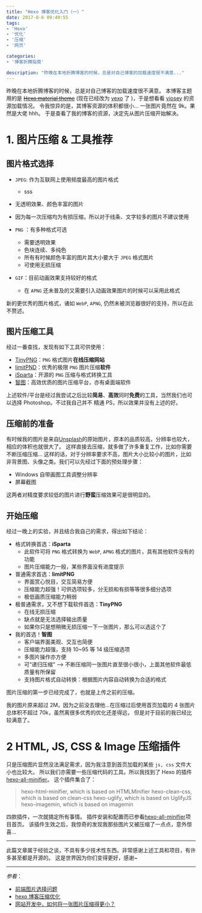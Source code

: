 ```yaml
---
title: "Hexo 博客优化入门（一）"
date: 2017-8-6 09:49:55
tags:
- 'Hexo'
- '优化'
- '压缩'
- '网页'

categories:
- '博客折腾指南'

description: "昨晚在本地折腾博客的时候，总是对自己博客的加载速度很不满意..."
---
```


昨晚在本地折腾博客的时候，总是对自己博客的加载速度很不满意。
本博客主题用的是 ~~[Hexo material theme](https://material.viosey.com/)~~ (现在已经改为 [vexo](https://github.com/yanm1ng/hexo-theme-vexo) 了 )，于是想看看 [viosey](https://blog.viosey.com/) 的资源加载情况。
令我惊异的是，其博客资源的体积都很小...
一张图片竟然在 9k。果然是大佬 hhh。
于是查看了我的博客的资源，决定先从图片压缩开始解决。

# 1. 图片压缩 & 工具推荐

## 图片格式选择

- `JPEG`: 作为互联网上使用频度最高的图片格式
  - sss
- 无透明效果、颜色丰富的图片
- 因为每一次压缩均为有损压缩，所以对于线条、文字较多的图片不建议使用

- `PNG` ：有多种格式可选
  - 需要透明效果
  - 色块连续、多纯色
  - 所有有时候颜色丰富的图片其大小要大于 `JPEG` 格式图片
  - 可使用无损压缩

- `GIF`：目前动画效果支持较好的格式
  - 在 `APNG` 还未普及的又需要引入动画效果图片的时候可以采用此格式

新的更优秀的图片格式，诸如 `WebP`, `APNG`, 仍然未被浏览器很好的支持，所以在此不赘述。

## 图片压缩工具

经过一番查找，发现有如下工具可供使用：

- [TinyPNG](https://tinypng.com/)：`PNG` 格式图片**在线压缩网站**
- [limitPND](http://www.nullice.com/limitPNG/)：优秀的极限 `PNG` 图片压缩**软件**
- [iSparta](http://isparta.github.io/)：开源的 `PNG` 压缩与格式转换工具
- [智图](https://zhitu.isux.us/)：高效优质的图片压缩平台，亦有桌面端软件

上述软件/平台是经过我尝试之后比较**简易**、**高效**同时**免费**的工具，当然我们也可以选择 Photoshop。不过我自己并不
精通 PS，所以效果并没有上述的好。

## 压缩前的准备

有时候我的图片是来自[Unsplash](http://unsplash.com/)的原始图片，原本的品质较高，分辨率也较大，相应的体积也就很大了。
这样直接去压缩，就多做了许多重复工作，比如你需要不断压缩压缩...
这样的话，对于分辨率要求不高，图片大小比较小的图片，比如非背景图、头像之类。我们可以先经过下面的预处理步骤：

- Windows 自带画图工具调整分辨率
- 屏幕截图

这两者对精度要求较低的图片进行**野蛮**压缩效果可是很明显的。

## 开始压缩

经过一晚上的实验，并且结合我自己的需求，得出如下结论：

- 格式转换首选：**iSparta**
  - 此软件可将 `PNG` 格式转换为 `WebP`, `APNG` 格式的图片，具有其他软件没有的功能
  - 图片压缩能力一般，某些界面没有进度提示
- 普通需求首选：**limitPNG**
  - 界面赏心悦目，交互简易方便
  - 压缩能力超强！可供选项较多，分无损和有损等等很多细分选项
  - 极低画质压缩能力稍弱
- 极普通需求，又不想下载软件首选：**TinyPNG**
  - 在线无损压缩
  - 缺点就是无法选择输出质量
  - 如果你只是想稍微无损压缩一下一张图片，那么可以选这个了
- 我的首选！**智图**
  - 客户端界面美观、交互也简便
  - 压缩能力超强，支持 10~95 等 14 级压缩选项
  - 多图片操作亦方便
  - 可“递归压缩” --> 不断压缩同一张图片直至很小很小，上面其他软件最低质量有所保留
  - 支持图片格式自动转换：根据图片内容自动转换为合适的格式

图片压缩的第一步已经完成了，也就是上传之前的压缩。

我的图片原来超过 2M，因为之前没去理他...在压缩过后使用首页加载的 4 张图片总体积不超过 70k，虽然离很多优秀的优化还差得远，
但是对于目前的我已经比较满意了。

# 2 HTML, JS, CSS & Image 压缩插件

只是压缩图片显然没法满足需求，因为我注意到首页加载的某些 `js, css` 文件大小也比较大。
所以我们亦需要一些压缩代码的工具。所以我找到了 Hexo 的插件 [hexo-all-minifier](https://github.com/chenzhutian/hexo-all-minifier)。
这个插件集合了：

> hexo-html-minifier, which is based on HTMLMinifier
> hexo-clean-css, which is based on clean-css
> hexo-uglify, which is based on UglifyJS
> hexo-imagemin, which is based on imagemin

四款插件，一次就搞定所有事情。
插件安装和配置而已参看[hexo-all-minifier](https://github.com/chenzhutian/hexo-all-minifier)项目首页。
该插件生效之后，我惊奇的发现我那些图片又被压缩了一点点，意外惊喜...

-----

此篇文章属于经验之谈，不具有多少技术性东西。非常感谢上述工具和项目，有许多甚至都是开源的。
这是世界因为你们变得更好，感谢~

-----
*参看*：

- [前端图片选择问题](http://www.cnblogs.com/observernotes/p/4806218.html)
- [hexo 博客压缩优化](https://segmentfault.com/a/1190000008082288)
- [网站开发中，如何将一张图片压缩得更小？](https://www.zhihu.com/question/20027708)